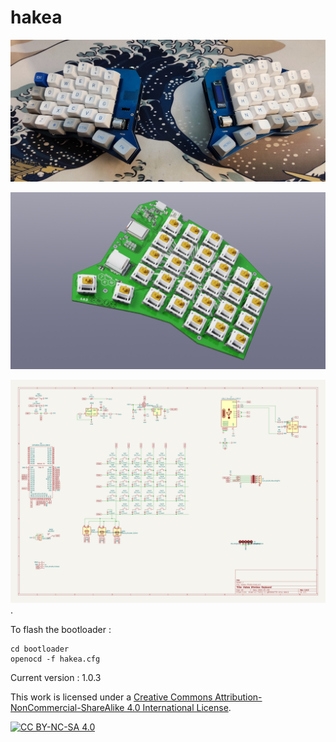 # hakea

![hakea](images/hakea.jpg)

![image info](./outputs/hakea-fillets-3D_blender_top.png)

![image schematic](outputs/hakea-fillets-schematic_1.0.3.svg).

To flash the bootloader :
```
cd bootloader
openocd -f hakea.cfg
```

Current version : 1.0.3

This work is licensed under a
[Creative Commons Attribution-NonCommercial-ShareAlike 4.0 International License][cc-by-nc-sa].

[![CC BY-NC-SA 4.0][cc-by-nc-sa-image]][cc-by-nc-sa]

[cc-by-nc-sa]: http://creativecommons.org/licenses/by-nc-sa/4.0/
[cc-by-nc-sa-image]: https://licensebuttons.net/l/by-nc-sa/4.0/88x31.png
[cc-by-nc-sa-shield]: https://img.shields.io/badge/License-CC%20BY--NC--SA%204.0-lightgrey.svg
